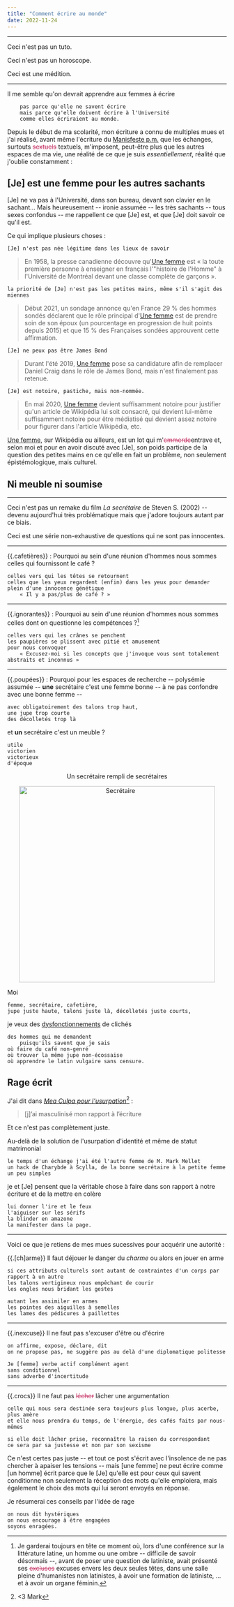 ```yaml
---
title: "Comment écrire au monde"
date: 2022-11-24
---
```


----

Ceci n'est pas un tuto. 

Ceci n'est pas un horoscope. 

Ceci est une médition.

----

Il me semble qu'on devrait apprendre aux femmes à écrire 

        pas parce qu'elle ne savent écrire
        mais parce qu'elle doivent écrire à l'Université
        comme elles écriraient au monde.

Depuis le début de ma scolarité, mon écriture a connu de multiples mues et j'ai réalisé, avant même l'écriture du [Manisfeste p.m.](https://blank.blue/meditions/manifeste-des-petites-mains/) que les échanges, surtouts <strike style='color:rgb(196, 43, 94);'><span class="rayure">sextuels</span></strike> textuels, m'imposent, peut-être plus que les autres espaces de ma vie, une réalité de ce que je suis *essentiellement*, réalité que j'oublie constamment : 

## [Je] est une femme pour les autres sachants

[Je] ne va pas à l'Université, dans son bureau, devant son clavier en le sachant... Mais heureusement -- ironie assumée -- les très sachants -- tous sexes confondus -- me rappellent ce que [Je] est, et que [Je] doit savoir ce qu'il est. 

Ce qui implique plusieurs choses :

    [Je] n'est pas née légitime dans les lieux de savoir

> En 1958, la presse canadienne découvre qu'[Une femme](https://fr.wikipedia.org/wiki/Wikip%C3%A9dia:Pastiches/Une_femme#cite_note-6) est « la toute première personne à enseigner en français l'"histoire de l'Homme" à l'Université de Montréal devant une classe complète de garçons ».   

    la priorité de [Je] n'est pas les petites mains, même s'il s'agit des miennes

> Début 2021, un sondage annonce qu'en France 29 % des hommes sondés déclarent que le rôle principal d'[Une femme](https://fr.wikipedia.org/wiki/Wikip%C3%A9dia:Pastiches/Une_femme#cite_note-6) est de prendre soin de son époux (un pourcentage en progression de huit points depuis 2015) et que 15 % des Françaises sondées approuvent cette affirmation. 

    [Je] ne peux pas être James Bond

> Durant l'été 2019, [Une femme](https://fr.wikipedia.org/wiki/Wikip%C3%A9dia:Pastiches/Une_femme#cite_note-6) pose sa candidature afin de remplacer Daniel Craig dans le rôle de James Bond, mais n'est finalement pas retenue. 

    [Je] est notoire, pastiche, mais non-nommée.

> En mai 2020, [Une femme](https://fr.wikipedia.org/wiki/Wikip%C3%A9dia:Pastiches/Une_femme#cite_note-6) devient suffisamment notoire pour justifier qu'un article de Wikipédia lui soit consacré, qui devient lui-même suffisamment notoire pour être médiatisé qui devient assez notoire pour figurer dans l'article Wikipédia, etc. 

[Une femme](https://fr.wikipedia.org/wiki/Wikip%C3%A9dia:Pastiches/Une_femme#cite_note-6), sur Wikipédia ou ailleurs, est un lot qui m'<strike style='color:rgb(196, 43, 94);'><span class="rayure">emmerde</span></strike>entrave et, selon moi et pour en avoir discuté avec [Je], son poids participe de la question des petites mains en ce qu'elle en fait un problème, non seulement épistémologique, mais culturel. 

## Ni meuble ni soumise

---

Ceci n'est pas un remake du film *La secrétaire* de Steven S. (2002) -- devenu aujourd'hui très problématique mais que j'adore toujours autant par ce biais. 

Ceci est une série non-exhaustive de questions qui ne sont pas innocentes.

---

{{.cafetières}} : Pourquoi au sein d'une réunion d'hommes nous sommes celles qui fournissont le café ? 


    celles vers qui les têtes se retournent 
    celles que les yeux regardent (enfin) dans les yeux pour demander
    plein d'une innocence génétique 
        « Il y a pas/plus de café ? »

---

{{.ignorantes}} : Pourquoi au sein d'une réunion d'hommes nous sommes celles dont on questionne les compétences ?[^2] 

    celles vers qui les crânes se penchent 
    les paupières se plissent avec pitié et amusement
    pour nous convoquer
        « Excusez-moi si les concepts que j'invoque vous sont totalement abstraits et inconnus »

---

[^2]: Je garderai toujours en tête ce moment où, lors d'une conférence sur la littérature latine, un homme ou une ombre -- difficile de savoir désormais --, avant de poser une question de latiniste, avait présenté ses <strike style='color:rgb(196, 43, 94);'><span class="rayure">excluses</span></strike> excuses envers les deux seules têtes, dans une salle pleine d'humanistes non latinistes, à avoir une formation de latiniste, ... et à avoir un organe féminin.

{{.poupées}} : Pourquoi pour les espaces de recherche -- polysémie assumée -- **une** secrétaire c'est une femme bonne -- à ne pas confondre avec une bonne femme -- 

    avec obligatoirement des talons trop haut, 
    une jupe trop courte 
    des décolletés trop là  

et **un** secrétaire c'est un meuble ?

    utile
    victorien
    victorieux
    d'époque 

<div align="center">
<p>Un secrétaire rempli de secrétaires</p>
<img alt="Secrétaire" src="/images/secretaire.png" style="width:450px">
</div>


Moi 

    femme, secrétaire, cafetière, 
    jupe juste haute, talons juste là, décolletés juste courts, 
    
je veux des <a href="https://blank.blue/fabrique/cohue-dans-le-code/">dysfonctionnements</a> de clichés 

    des hommes qui me demandent
        puisqu'ils savent que je sais
    où faire du café non-genré
    où trouver la même jupe non-écossaise
    où apprendre le latin vulgaire sans censure.

## Rage écrit

J'ai dit dans [*Mea Culpa pour l'usurpation*](https://blank.blue/meditions/mea-culpa-pour-lusurpation/)[^1] :

[^1]: <3 Mark

>[j]’ai masculinisé mon rapport à l’écriture

Et ce n'est pas complètement juste. 

Au-delà de la solution de l'usurpation d'identité et même de statut matrimonial 

    le temps d'un échange j'ai été l'autre femme de M. Mark Mellet
    un hack de Charybde à Scylla, de la bonne secrétaire à la petite femme un peu simples

je et [Je] pensent que la véritable chose à faire dans son rapport à notre écriture et de la mettre en colère

    lui donner l'ire et le feux
    l'aiguiser sur les sérifs
    la blinder en amazone
    la manifester dans la page.

---

Voici ce que je retiens de mes mues sucessives pour acquérir une autorité : 

{{.[ch]arme}} Il faut déjouer le danger du *charme* ou alors en jouer en arme

    si ces attributs culturels sont autant de contraintes d'un corps par rapport à un autre
    les talons vertigineux nous empêchant de courir
    les ongles nous bridant les gestes
    
    autant les assimiler en armes 
    les pointes des aiguilles à semelles
    les lames des pédicures à paillettes

---

{{.inexcuse}} Il ne faut pas s'excuser d'être ou d'écrire

    on affirme, expose, déclare, dit
    on ne propose pas, ne suggère pas au delà d'une diplomatique politesse

    Je [femme] verbe actif complément agent 
    sans conditionnel
    sans adverbe d'incertitude

---

{{.crocs}} Il ne faut pas <strike style='color:rgb(196, 43, 94);'><span class="rayure">lécher</span></strike> lâcher une argumentation 

    celle qui nous sera destinée sera toujours plus longue, plus acerbe, plus amère
    et elle nous prendra du temps, de l'énergie, des cafés faits par nous-mêmes
    
    si elle doit lâcher prise, reconnaître la raison du correspondant
    ce sera par sa justesse et non par son sexisme

Ce n'est certes pas juste -- et tout ce post s'écrit avec l'insolence de ne pas chercher à apaiser les tensions -- mais [une femme] ne peut écrire comme [un homme] écrit parce que le [Je] qu'elle est pour ceux qui savent conditionne non seulement la réception des mots qu'elle emploiera, mais également le choix des mots qui lui seront envoyés en réponse. 

Je résumerai ces conseils par l'idée de rage

    on nous dit hystériques
    on nous encourage à être engagées
    soyons enragées.

